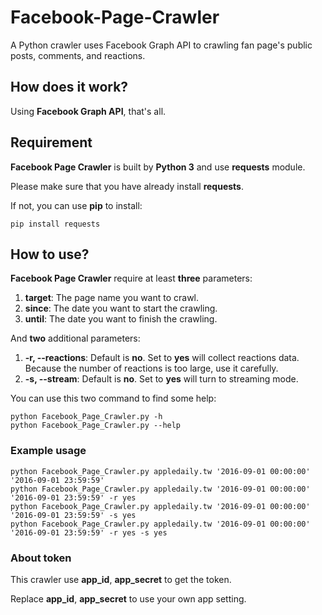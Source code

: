 # Facebook-Page-Crawler

A Python crawler uses Facebook Graph API to crawling fan page's public posts, comments, and reactions.

## How does it work?

Using **Facebook Graph API**, that's all.

## Requirement

**Facebook Page Crawler** is built by **Python 3** and use **requests** module.

Please make sure that you have already install **requests**.

If not, you can use **pip** to install:
```
pip install requests
```

## How to use?

**Facebook Page Crawler** require at least **three** parameters:

1. **target**: The page name you want to crawl.
2. **since**: The date you want to start the crawling.
3. **until**: The date you want to finish the crawling.

And **two** additional parameters:

1. **-r, --reactions**: Default is **no**. Set to **yes** will collect reactions data. Because the number of reactions is too large, use it carefully.
2. **-s, --stream**: Default is **no**. Set to **yes** will turn to streaming mode.

You can use this two command to find some help:
```
python Facebook_Page_Crawler.py -h
python Facebook_Page_Crawler.py --help
```

### Example usage

```
python Facebook_Page_Crawler.py appledaily.tw '2016-09-01 00:00:00' '2016-09-01 23:59:59'
python Facebook_Page_Crawler.py appledaily.tw '2016-09-01 00:00:00' '2016-09-01 23:59:59' -r yes
python Facebook_Page_Crawler.py appledaily.tw '2016-09-01 00:00:00' '2016-09-01 23:59:59' -s yes
python Facebook_Page_Crawler.py appledaily.tw '2016-09-01 00:00:00' '2016-09-01 23:59:59' -r yes -s yes
```

### About token

This crawler use **app_id**, **app_secret** to get the token.

Replace **app_id**, **app_secret** to use your own app setting.
